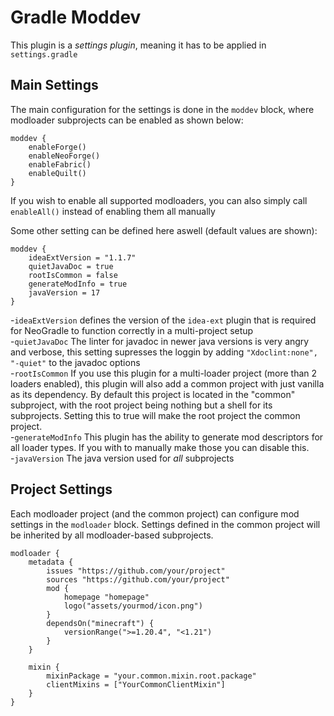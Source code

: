 # Gradle Moddev

This plugin is a _settings plugin_, meaning it has to be applied in `settings.gradle`


## Main Settings
The main configuration for the settings is done in the `moddev` block, where modloader subprojects can be enabled as shown below:
```
moddev {
    enableForge()
    enableNeoForge()
    enableFabric()
    enableQuilt()
}
```

If you wish to enable all supported modloaders, you can also simply call `enableAll()` instead of enabling them all manually

Some other setting can be defined here aswell (default values are shown):
```
moddev {
    ideaExtVersion = "1.1.7"
    quietJavaDoc = true
    rootIsCommon = false
    generateModInfo = true
    javaVersion = 17
}
```

-`ideaExtVersion` defines the version of the `idea-ext` plugin that is required for NeoGradle to function correctly in a multi-project setup\
-`quietJavaDoc` The linter for javadoc in newer java versions is very angry and verbose, this setting supresses the loggin by adding `"Xdoclint:none", "-quiet"` to the javadoc options\
-`rootIsCommon` If you use this plugin for a multi-loader project (more than 2 loaders enabled), this plugin will also add a common project with just vanilla as its dependency. By default this project is located in the "common" subproject, with the root project being nothing but a shell for its subprojects. Setting this to true will make the root project the common project.\
-`generateModInfo` This plugin has the ability to generate mod descriptors for all loader types. If you with to manually make those you can disable this.\
-`javaVersion` The java version used for _all_ subprojects

## Project Settings
Each modloader project (and the common project) can configure mod settings in the `modloader` block. Settings defined in the common project will be inherited by all modloader-based subprojects.
```
modloader {
    metadata {
        issues "https://github.com/your/project"
        sources "https://github.com/your/project"
        mod {
            homepage "homepage"
            logo("assets/yourmod/icon.png")
        }
        dependsOn("minecraft") {
            versionRange(">=1.20.4", "<1.21")
        }
    }

    mixin {
        mixinPackage = "your.common.mixin.root.package"
        clientMixins = ["YourCommonClientMixin"]
    }
}
```